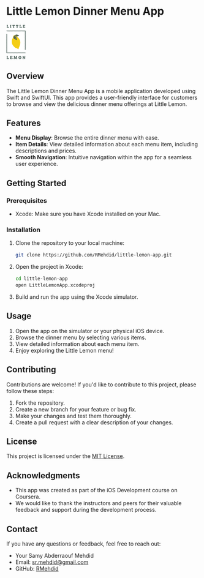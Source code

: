 # Little Lemon Dinner Menu App

<img src="logo1.png" alt="image" width="10%" height="auto">

## Overview

The Little Lemon Dinner Menu App is a mobile application developed using Swift and SwiftUI. This app provides a user-friendly interface for customers to browse and view the delicious dinner menu offerings at Little Lemon.

## Features

- **Menu Display**: Browse the entire dinner menu with ease.
- **Item Details**: View detailed information about each menu item, including descriptions and prices.
- **Smooth Navigation**: Intuitive navigation within the app for a seamless user experience.

## Getting Started

### Prerequisites

- Xcode: Make sure you have Xcode installed on your Mac.

### Installation

1. Clone the repository to your local machine:

   ```bash
   git clone https://github.com/RMehdid/little-lemon-app.git
   ```

2. Open the project in Xcode:

   ```bash
   cd little-lemon-app
   open LittleLemonApp.xcodeproj
   ```

3. Build and run the app using the Xcode simulator.

## Usage

1. Open the app on the simulator or your physical iOS device.
2. Browse the dinner menu by selecting various items.
3. View detailed information about each menu item.
4. Enjoy exploring the Little Lemon menu!

## Contributing

Contributions are welcome! If you'd like to contribute to this project, please follow these steps:

1. Fork the repository.
2. Create a new branch for your feature or bug fix.
3. Make your changes and test them thoroughly.
4. Create a pull request with a clear description of your changes.

## License

This project is licensed under the [MIT License](LICENSE.md).

## Acknowledgments

- This app was created as part of the iOS Development course on Coursera.
- We would like to thank the instructors and peers for their valuable feedback and support during the development process.

## Contact

If you have any questions or feedback, feel free to reach out:

- Your Samy Abderraouf Mehdid
- Email: sr.mehdid@gmail.com
- GitHub: [RMehdid](https://github.com/RMehdid)
